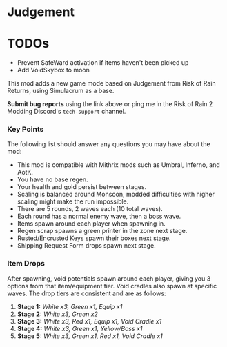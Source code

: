# Judgement

# TODOs
- Prevent SafeWard activation if items haven't been picked up
- Add VoidSkybox to moon

This mod adds a new game mode based on Judgement from Risk of Rain Returns, using Simulacrum as a base. 

**Submit bug reports** using the link above or ping me in the Risk of Rain 2 Modding Discord's `tech-support` channel.

### Key Points

The following list should answer any questions you may have about the mod:

- This mod is compatible with Mithrix mods such as Umbral, Inferno, and AotK.
- You have no base regen.
- Your health and gold persist between stages. 
- Scaling is balanced around Monsoon, modded difficulties with higher scaling might make the run impossible.
- There are 5 rounds, 2 waves each (10 total waves).
- Each round has a normal enemy wave, then a boss wave.
- Items spawn around each player when spawning in.
- Regen scrap spawns a green printer in the zone next stage.
- Rusted/Encrusted Keys spawn their boxes next stage.
- Shipping Request Form drops spawn next stage.

### Item Drops

After spawning, void potentials spawn around each player, giving you 3 options from that item/equipment tier. Void cradles also spawn at specific waves. The drop tiers are consistent and are as follows:

1. **Stage 1:** *White x3, Green x1, Equip x1*
2. **Stage 2:** *White x3, Green x2*
3. **Stage 3:** *White x3, Red x1, Equip x1, Void Cradle x1*
4. **Stage 4:** *White x3, Green x1, Yellow/Boss x1*
5. **Stage 5:** *White x3, Green x1, Red x1, Void Cradle x1*
